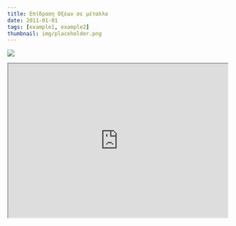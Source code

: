 ```yaml
---
title: Επίδραση Οξέων σε μέταλλα
date: 2011-01-01
tags: [example1, example2]
thumbnail: img/placeholder.png
---
```

![](http://users.sch.gr/vashal/G_Gymn.files/image004.gif) 
<iframe height="350" src="https://docs.google.com/file/d/0B_I1oSy0BsA3dDluTTVnY1gtZW8/preview" width="500"></iframe>
